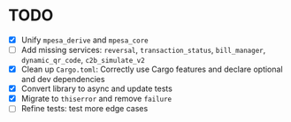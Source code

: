 # TODO

- [x] Unify `mpesa_derive` and `mpesa_core`
- [ ] Add missing services: `reversal`, `transaction_status`, `bill_manager`, `dynamic_qr_code`, `c2b_simulate_v2`
- [x] Clean up `Cargo.toml`: Correctly use Cargo features and declare optional and dev dependencies
- [x] Convert library to async and update tests
- [x] Migrate to `thiserror` and remove `failure`
- [ ] Refine tests: test more edge cases